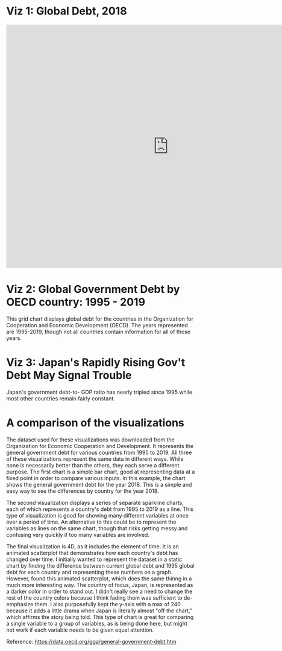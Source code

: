 # Viz 1: Global Debt, 2018 
<iframe src="https://data.oecd.org/chart/69u6" width="860" height="645" style="border: 0" mozallowfullscreen="true" webkitallowfullscreen="true" allowfullscreen="true"><a href="https://data.oecd.org/chart/69u6" target="_blank">OECD Chart: General government debt, Total, % of GDP, 2018</a></iframe>


# Viz 2: Global Government Debt by OECD country: 1995 - 2019
This grid chart displays global debt for the countries in the Organization for Cooperation and Economic Development (OECD). The years represented are 1995-2019, though not all countries contain information for all of those years.

<div class="flourish-embed flourish-chart" data-src="visualisation/4258350"><script src="https://public.flourish.studio/resources/embed.js"></script></div>

# Viz 3: Japan's Rapidly Rising Gov't Debt May Signal Trouble
Japan's government debt-to- GDP ratio has nearly tripled since 1995 while most other countries remain fairly constant.
<div class="flourish-embed flourish-scatter" data-src="visualisation/4266725"><script src="https://public.flourish.studio/resources/embed.js"></script></div>

# A comparison of the visualizations
The dataset used for these visualizations was downloaded from the Organization for Economic Cooperation and Development. It represents the general government debt for various countries from 1995 to 2019. All three of these visualizations represent the same data in different ways. While none is necessarily better than the others, they each serve a different purpose. The first chart is a simple bar chart, good at representing data at a fixed point in order to compare various inputs. In this example, the chart shows the general government debt for the year 2018. This is a simple and easy way to see the differences by country for the year 2018.

The second visualization displays a series of separate sparkline charts, each of which represents a country's debt from 1995 to 2019 as a line. This type of visualization is good for showing many different variables at once over a period of time. An alternative to this could be to represent the variables as lines on the same chart, though that risks getting messy and confusing very quickly if too many variables are involved. 

The final visualization is 4D, as it includes the element of time. It is an animated scatterplot that demonstrates how each country's debt has changed over time. I initially wanted to represent the dataset in a static chart by finding the difference between current global debt and 1995 global debt for each country and representing these numbers on a graph. However, found this animated scatterplot, which does the same thinng in a much more interesting way. The country of focus, Japan, is represented as a darker color in order to stand out. I didn't really see a need to change the rest of the country colors because I think fading them was sufficient to de-emphasize them. I also purposefully kept the y-axis with a max of 240 because it adds a little drama when Japan is literally almost "off the chart," which affirms the story being told. This type of chart is great for comparing a single variable to a group of variables, as is being done here, but might not work if each variable needs to be given equal attention.

Reference: https://data.oecd.org/gga/general-government-debt.htm
